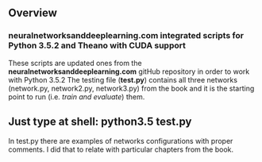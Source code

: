 ## Overview

### neuralnetworksanddeeplearning.com integrated scripts for Python 3.5.2 and Theano with CUDA support

These scripts are updated ones from the **neuralnetworksanddeeplearning.com** gitHub repository in order to work with Python 3.5.2
The testing file (**test.py**) contains all three networks (network.py, network2.py, network3.py) from the book and it is the starting point to run (i.e. *train and evaluate*) them.

## Just type at shell: **python3.5 test.py**

In test.py there are examples of networks configurations with proper comments. I did that to relate with particular chapters from the book.


